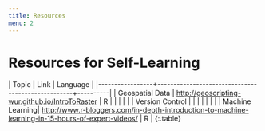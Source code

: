 ```yaml
---
title: Resources
menu: 2
---
```


# Resources for Self-Learning

| Topic           | Link                                              | Language |
|-----------------+---------------------------------------------------+----------|
| Geospatial Data | <http://geoscripting-wur.github.io/IntroToRaster> | R        |
|                 |                                                   |          |
| Version Control |                                                   |          |
|                 |                                                   |          |
| Machine Learning| <http://www.r-bloggers.com/in-depth-introduction-to-machine-learning-in-15-hours-of-expert-videos/> | R |
{:.table}

